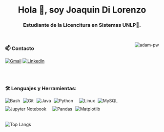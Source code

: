 <h1 align="center">Hola 👋, soy Joaquin Di Lorenzo </h1>
<h3 align="center">Estudiante de la Licencitura en Sistemas UNLP🌟.</h3>

<br />

<p><img align="right" src="https://github.com/Adam-pw/Adam-pw/blob/main/animation_500_kxa883sd.gif" alt="adam-pw" /></p>

<h3>📫 Contacto</h3> 

[![Gmail](https://upload.wikimedia.org/wikipedia/commons/4/4e/Logo_Gmail_2019.png)](https://mail.google.com)
[![LinkedIn](https://upload.wikimedia.org/wikipedia/commons/0/01/LinkedIn_Logo_2013.png)](https://www.linkedin.com)


<br>
<br>

<h3 align="left">🛠️ Lenguajes y Herramientas:</h3>
    <p style="margin: 0; display: flex; flex-wrap: wrap; gap: 10px;">
      <img src="https://img.shields.io/badge/-Bash-4EAA25?logo=gnu-bash&logoColor=white" alt="Bash" />
      <img src="https://img.shields.io/badge/-Git-F05032?logo=git&logoColor=white" alt="Git" />
      <img src="https://img.shields.io/badge/-Java-007396?logo=java&logoColor=white" alt="Java" />
      <img src="https://img.shields.io/badge/-Python-3776AB?logo=python&logoColor=white" alt="Python" />
      <br>
      <img src="https://img.shields.io/badge/-Linux-FCC624?logo=linux&logoColor=white" alt="Linux" />
      <img src="https://img.shields.io/badge/-MySQL-4479A1?logo=mysql&logoColor=white" alt="MySQL" />
      <img src="https://img.shields.io/badge/-Jupyter-FF6F00?logo=jupyter&logoColor=white" alt="Jupyter Notebook" />
      <br>
      <img src="https://img.shields.io/badge/-Pandas-150458?logo=pandas&logoColor=white" alt="Pandas" />
      <img src="https://img.shields.io/badge/-Matplotlib-005C6B?logo=matplotlib&logoColor=white" alt="Matplotlib" />
    </p>

<br>
<br>

  <img src="https://github-readme-stats.vercel.app/api/top-langs/?username=JoaquinDiLorenzo&layout=compact&theme=transparent" alt="Top Langs" />






      

